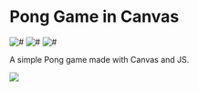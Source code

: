 # Pong Game in Canvas
![#](https://img.shields.io/badge/status-stable-brightgreen.svg?style=flat)
![#](https://img.shields.io/badge/build-unknown-lightgrey.svg?style=flat)
![#](https://img.shields.io/badge/coverage-65%25-yellowgreen.svg?style=flat)

A simple Pong game made with Canvas and JS.

<a href="https://atomicodes-pong-game.herokuapp.com/">
  <img src="https://goo.gl/xa7Ezs" />
</a>
